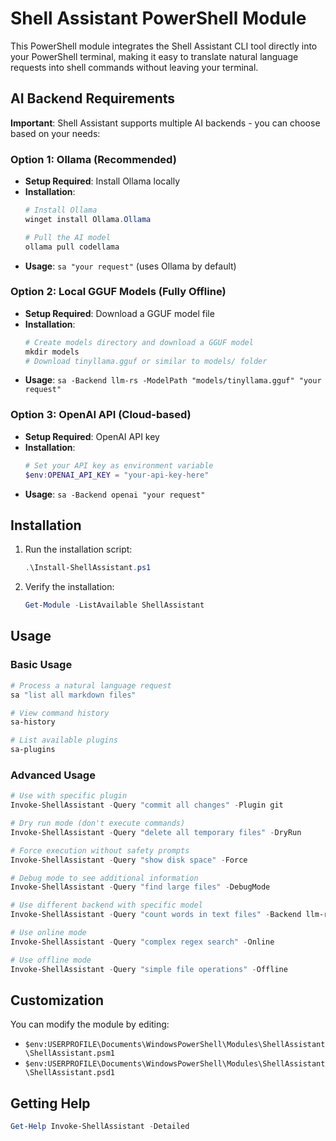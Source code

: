 # Shell Assistant PowerShell Module

This PowerShell module integrates the Shell Assistant CLI tool directly into your PowerShell terminal, making it easy to translate natural language requests into shell commands without leaving your terminal.

## AI Backend Requirements

**Important**: Shell Assistant supports multiple AI backends - you can choose based on your needs:

### Option 1: Ollama (Recommended)
- **Setup Required**: Install Ollama locally
- **Installation**:
  ```powershell
  # Install Ollama
  winget install Ollama.Ollama
  
  # Pull the AI model
  ollama pull codellama
  ```
- **Usage**: `sa "your request"` (uses Ollama by default)

### Option 2: Local GGUF Models (Fully Offline)
- **Setup Required**: Download a GGUF model file
- **Installation**: 
  ```powershell
  # Create models directory and download a GGUF model
  mkdir models
  # Download tinyllama.gguf or similar to models/ folder
  ```
- **Usage**: `sa -Backend llm-rs -ModelPath "models/tinyllama.gguf" "your request"`

### Option 3: OpenAI API (Cloud-based)
- **Setup Required**: OpenAI API key
- **Installation**:
  ```powershell
  # Set your API key as environment variable
  $env:OPENAI_API_KEY = "your-api-key-here"
  ```
- **Usage**: `sa -Backend openai "your request"`

## Installation

1. Run the installation script:
   ```powershell
   .\Install-ShellAssistant.ps1
   ```

2. Verify the installation:
   ```powershell
   Get-Module -ListAvailable ShellAssistant
   ```

## Usage

### Basic Usage

```powershell
# Process a natural language request
sa "list all markdown files"

# View command history
sa-history

# List available plugins
sa-plugins
```

### Advanced Usage

```powershell
# Use with specific plugin
Invoke-ShellAssistant -Query "commit all changes" -Plugin git

# Dry run mode (don't execute commands)
Invoke-ShellAssistant -Query "delete all temporary files" -DryRun

# Force execution without safety prompts
Invoke-ShellAssistant -Query "show disk space" -Force

# Debug mode to see additional information
Invoke-ShellAssistant -Query "find large files" -DebugMode

# Use different backend with specific model
Invoke-ShellAssistant -Query "count words in text files" -Backend llm-rs -ModelPath "C:\path\to\model.gguf"

# Use online mode
Invoke-ShellAssistant -Query "complex regex search" -Online

# Use offline mode
Invoke-ShellAssistant -Query "simple file operations" -Offline
```

## Customization

You can modify the module by editing:
- `$env:USERPROFILE\Documents\WindowsPowerShell\Modules\ShellAssistant\ShellAssistant.psm1`
- `$env:USERPROFILE\Documents\WindowsPowerShell\Modules\ShellAssistant\ShellAssistant.psd1`

## Getting Help

```powershell
Get-Help Invoke-ShellAssistant -Detailed
```
